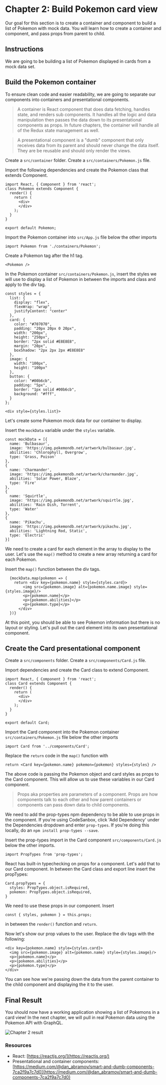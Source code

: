 # Chapter 2: Build Pokemon card view 

Our goal for this section is to create a container and component to build a list of Pokemon with mock data. You will learn how to create a container and component, and pass props from parent to child. 

## Instructions

We are going to be building a list of Pokemon displayed in cards from a mock data set. 

## Build the Pokemon container

To ensure clean code and easier readability, we are going to separate our components into containers and presentational components.

> A container is React component that does data fetching, handles state, and renders sub components. It handles all the logic and data manipulation then passes the data down to its presentational components as props. In future chapters, the container will handle all of the Redux state management as well.

> A presentational component is a "dumb" component that only receives data from its parent and should never change the data itself. They are be reusable and should only render the views. 

Create a `src/container` folder. Create a `src/containers/Pokemon.js` file. 

Import the following dependencies and create the Pokemon class that extends Component. 

```
import React, { Component } from 'react';
class Pokemon extends Component {
  render() {
    return (
      <div>
      </div>
    );
  }
}

export default Pokemon;
```

Import the Pokemon container into `src/App.js` file below the other imports 

```
import Pokemon from './containers/Pokemon';
````

Create a Pokemon tag after the h1 tag.

```
<Pokemon />
```

In the Pokemon container `src/containers/Pokemon.js`, insert the styles we will use to display a list of Pokemon in between the imports and class and apply to the div tag. 

```
const styles = {
  list: {
    display: "flex",
    flexWrap: "wrap",
    justifyContent: "center"
  },
  card: {
    color: "#707070",
    padding: "20px 20px 0 20px",
    width: "200px",
    height: "250px",
    border: "2px solid #E8E8E8",
    margin: "20px",
    boxShadow: "2px 2px 2px #E8E8E8"
  },
  image: {
    width: "100px",
    height: "100px"
  },
  button: {
    color: "#00b6cb",
    padding: "5px",
    border: "1px solid #00b6cb",
    background: "#fff",
  }
};
```

```
<div style={styles.list}>
```

Let's create some Pokemon mock data for our container to display. 

Insert the `mockData` variable under the `styles` variable. 

```
const mockData = [{
  name: 'Bulbasaur',
  image: 'https://img.pokemondb.net/artwork/bulbasaur.jpg',
  abilities: 'Chlorophyll, Overgrow',
  type: 'Grass, Poison'
},
{
  name: 'Charmander',
  image: 'https://img.pokemondb.net/artwork/charmander.jpg',
  abilities: 'Solar Power, Blaze',
  type: 'Fire'
},
{
  name: 'Squirtle',
  image: 'https://img.pokemondb.net/artwork/squirtle.jpg',
  abilities: 'Rain Dish, Torrent',
  type: 'Water'
},
{
  name: 'Pikachu',
  image: 'https://img.pokemondb.net/artwork/pikachu.jpg',
  abilities: 'Lightning Rod, Static',
  type: 'Electric'
}]
```

We need to create a card for each element in the array to display to the user. Let's use the `map()` method to create a new array returning a card for each Pokemon.

Insert the `map()` function between the div tags. 

```
  {mockData.map(pokemon => {
    return <div key={pokemon.name} style={styles.card}>
        <img src={pokemon.image} alt={pokemon.name.image} style={styles.image}/>
        <p>{pokemon.name}</p>
        <p>{pokemon.abilities}</p>
        <p>{pokemon.type}</p>
      </div>
  })}
```

At this point, you should be able to see Pokemon information but there is no layout or styling. Let's pull out the card element into its own presentational component. 

## Create the Card presentational component

Create a `src/components` folder. Create a `src/components/Card.js` file. 

Import dependencies and  create the Card class to extend Component. 

```
import React, { Component } from 'react';
class Card extends Component {
  render() {
    return (
      <div>
      </div>
    );
  }
}

export default Card;
```

Import the Card component into the Pokemon container `src/containers/Pokemon.js` file below the other imports 

```
import Card from '../components/Card';
```

Replace the `return` code in the `map()` function with

```
return <Card key={pokemon.name} pokemon={pokemon} styles={styles} />
```


The above code is passing the Pokemon object and card styles as props to the Card component. This will allow us to use these variables in our Card component. 

> Props aka properties are parameters of a component. Props are how components talk to each other and how parent containers or components can pass down data to child components. 

We need to add the prop-types npm dependency to be able to use props in the component. If you're using CodeSanbox, click 'Add Dependency' under the Dependencies dropdown and enter `prop-types`. If you're doing this locally, do an `npm install prop-types --save`. 

Insert the prop-types import in the Card component `src/components/Card.js` below the other imports.
```
import PropTypes from 'prop-types';
```

React has built-in typechecking on props for a component. Let's add that to our Card component. In between the Card class and export line insert the propTypes:

```
Card.propTypes = {
  styles: PropTypes.object.isRequired,
  pokemon: PropTypes.object.isRequired,
}
```

We need to use these props in our component. Insert 

```
const { styles, pokemon } = this.props;
```
in between the `render()` function and `return`. 

Now let's show our prop values to the user. Replace the div tags with the following: 

```
<div key={pokemon.name} style={styles.card}>
  <img src={pokemon.image} alt={pokemon.name} style={styles.image}/>
  <p>{pokemon.name}</p>
  <p>{pokemon.abilities}</p>
  <p>{pokemon.type}</p>
</div>
```

You can see how we're passing down the data from the parent container to the child component and displaying the it to the user.

## Final Result

You should now have a working application showing a list of Pokemons in a card view! In the next chapter, we will pull in real Pokemon data using the Pokemon API with GraphQL. 

![Chapter 2 result](./images/chapter2.png)

### Resources
- React: [https://reactjs.org/](https://reactjs.org/)
- Presentational and container components: [https://medium.com/@dan_abramov/smart-and-dumb-components-7ca2f9a7c7d0](https://medium.com/@dan_abramov/smart-and-dumb-components-7ca2f9a7c7d0)
